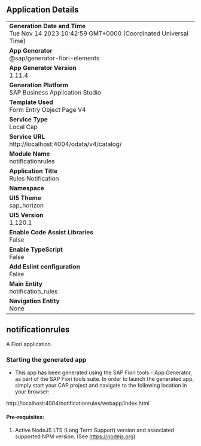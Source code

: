## Application Details
|               |
| ------------- |
|**Generation Date and Time**<br>Tue Nov 14 2023 10:42:59 GMT+0000 (Coordinated Universal Time)|
|**App Generator**<br>@sap/generator-fiori-elements|
|**App Generator Version**<br>1.11.4|
|**Generation Platform**<br>SAP Business Application Studio|
|**Template Used**<br>Form Entry Object Page V4|
|**Service Type**<br>Local Cap|
|**Service URL**<br>http://localhost:4004/odata/v4/catalog/
|**Module Name**<br>notificationrules|
|**Application Title**<br>Rules Notification|
|**Namespace**<br>|
|**UI5 Theme**<br>sap_horizon|
|**UI5 Version**<br>1.120.1|
|**Enable Code Assist Libraries**<br>False|
|**Enable TypeScript**<br>False|
|**Add Eslint configuration**<br>False|
|**Main Entity**<br>notification_rules|
|**Navigation Entity**<br>None|

## notificationrules

A Fiori application.

### Starting the generated app

-   This app has been generated using the SAP Fiori tools - App Generator, as part of the SAP Fiori tools suite.  In order to launch the generated app, simply start your CAP project and navigate to the following location in your browser:

http://localhost:4004/notificationrules/webapp/index.html

#### Pre-requisites:

1. Active NodeJS LTS (Long Term Support) version and associated supported NPM version.  (See https://nodejs.org)



